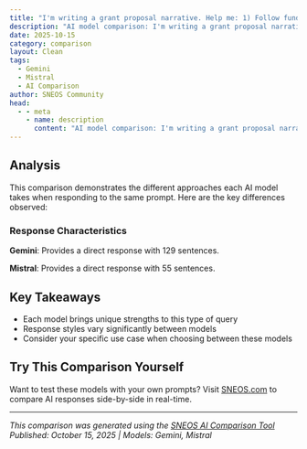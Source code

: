 ```yaml
---
title: "I'm writing a grant proposal narrative. Help me: 1) Follow funder's guidelines precisely"
description: "AI model comparison: I'm writing a grant proposal narrative. Help me: 1) Follow funder's guidelines precisely..."
date: 2025-10-15
category: comparison
layout: Clean
tags:
  - Gemini
  - Mistral
  - AI Comparison
author: SNEOS Community
head:
  - - meta
    - name: description
      content: "AI model comparison: I'm writing a grant proposal narrative. Help me: 1) Follow funder's guidelines precisely..."
---
```


<ChatComparison
  title="I'm writing a grant proposal narrative. Help me: 1) Follow funder's guidelines precisely"
  prompt="I'm writing a grant proposal narrative. Help me: 1) Follow funder's guidelines precisely"
  :responses='{"Gemini": "Following funder guidelines precisely is arguably the *most critical* aspect of grant writing. It demonstrates respect for their process, makes their job easier, and prevents your proposal from being immediately disqualified or poorly reviewed.\n\nHere\u0027s a detailed, step-by-step guide to help you follow every guideline precisely:\n\n---\n\n## How to Precisely Follow Funder\u0027s Grant Guidelines\n\nThis process is broken down into three phases: **Preparation, Execution, and Review.**\n\n### Phase 1: Preparation is Key (Before You Start Writing)\n\n1.  **Obtain All Official Documents:**\n    *   **Request for Proposals (RFP) / Notice of Funding Opportunity (NOFO) / Grant Application Guidelines:** This is your primary document.\n    *   **Application Forms:** Download all official forms.\n    *   **FAQs / Q\u0026A Documents:** Often found on the funder\u0027s website, these clarify common questions.\n    *   **Scoring Rubric/Review Criteria:** If available, this is invaluable! It tells you *exactly* what reviewers are looking for.\n    *   **Previous Awardees/Examples (if provided):** Can give insight into successful proposals.\n\n2.  **Read EVERYTHING \u2013 Multiple Times \u0026 Actively:**\n    *   **First Pass (Skim for Overview):** Get a general sense of the grant, the funder\u0027s priorities, and the major components.\n    *   **Second Pass (Detailed Annotation):** Go through line by line.\n        *   **Highlight** key phrases, specific requirements, and numerical limits (page count, budget percentages, character limits).\n        *   **Underline** all instructions related to formatting, submission, and eligibility.\n        *   **Circle** all deadlines.\n        *   **Make notes** in the margins about questions or areas that need clarification.\n    *   **Third Pass (Focus on \u0022Why\u0022):** Try to understand *why* the funder asks for certain information. What problem are they trying to solve? What impact do they want to see? This helps you align your narrative with their mission.\n\n3.  **Create a Comprehensive Checklist/Matrix:** This is your grant proposal Bible.\n    *   **Column 1: Guideline/Requirement:** Copy and paste *exact* wording from the RFP.\n    *   **Column 2: Type:** (e.g., Content, Formatting, Submission, Eligibility, Budget, Attachment).\n    *   **Column 3: Your Response/Action:** How will you address this? What specific data/info will you include? What section will it be in?\n    *   **Column 4: Where to Find It (Page # in your Proposal):** This is for your final review.\n    *   **Column 5: Status:** (e.g., Not Started, In Progress, Drafted, Reviewed, Complete).\n    *   **Column 6: Notes/Questions:** Any uncertainties, dependencies, or points to clarify.\n\n    *Example Checklist Entry:*\n    | Guideline/Requirement                                     | Type     | Your Response/Action                                                 | Where in Proposal | Status     | Notes/Questions                           |\n    | :-------------------------------------------------------- | :------- | :------------------------------------------------------------------- | :---------------- | :--------- | :---------------------------------------- |\n    | \u0022Narrative must be no more than 10 pages, double-spaced.\u0022 | Formatting | Ensure document settings are double-spaced; aim for ~9.5 pages.      | N/A               | Complete   | Check final PDF size.                     |\n    | \u0022Describe current organizational capacity to achieve goals.\u0022 | Content  | Section 3: Organizational Capacity, Paragraph 2; refer to staff bios. | Pg 5              | In Progress | Need to get updated board member info.    |\n    | \u0022Submit as a single PDF document.\u0022                        | Submission | Combine all sections into one PDF.                                   | N/A               | Not Started | Learn how to merge PDFs if needed.        |\n    | \u0022Font: Arial 11pt, Margins: 1 inch all sides.\u0022             | Formatting | Set document default to Arial 11pt, 1-inch margins.                  | N/A               | Complete   |                                           |\n    | \u0022Include a Logic Model as Appendix A.\u0022                   | Attachment | Develop Logic Model for project. Title it \u0022Appendix A: Logic Model.\u0022 | Appendix A (P.11) | Drafted    | Review against funder\u0027s example if provided. |\n\n4.  **Identify Non-Negotiables \u0026 Deal-Breakers Immediately:**\n    *   **Eligibility Criteria:** Do you meet *all* of them (non-profit status, geographic area, specific population served)? Don\u0027t proceed if you don\u0027t.\n    *   **Deadlines:** Mark them prominently. Note both the submission deadline and any deadlines for LOIs or Q\u0026A periods.\n    *   **Mandatory Forms/Attachments:** Are there any that are impossible for you to provide?\n    *   **Budget Limits/Restrictions:** Are these feasible for your project?\n\n5.  **Clarify Ambiguities:**\n    *   If the funder offers a Q\u0026A period or contact person, use it for genuine ambiguities in the guidelines. Don\u0027t ask questions that are clearly answered in the RFP.\n    *   If no direct contact is available, make a reasonable, well-documented assumption and be prepared to justify it.\n\n### Phase 2: Execution (During Writing)\n\n1.  **Use Your Checklist Constantly:** As you write, refer back to your checklist. When you address a point, mark it as \u0022In Progress\u0022 or \u0022Drafted.\u0022\n2.  **Mirror the Funder\u0027s Language and Structure:**\n    *   **Section Headings:** If the RFP specifies \u0022Section 1: Need Statement,\u0022 \u0022Section 2: Project Description,\u0022 use *those exact headings* in your narrative, in *that exact order*.\n    *   **Key Terms:** If the funder consistently uses terms like \u0022community engagement,\u0022 \u0022equity,\u0022 or \u0022sustainable impact,\u0022 incorporate those terms naturally into your writing where relevant.\n    *   **Address Every Prompt Directly:** If they ask \u0022How will you sustain the project after grant funding ends?\u0022, explicitly answer that question. Don\u0027t bury the answer within a general paragraph about your project.\n3.  **Adhere to ALL Formatting Requirements:**\n    *   **Page Limits:** *Absolutely* do not exceed these. Often, the online portal will simply cut off after the limit.\n    *   **Font Type and Size:** (e.g., Times New Roman 12pt, Arial 11pt).\n    *   **Margins:** (e.g., 1-inch top, bottom, left, right).\n    *   **Line Spacing:** (e.g., single-spaced, double-spaced).\n    *   **Headers/Footers:** (e.g., page numbers, organization name).\n    *   **File Type:** (e.g., PDF, Word Doc).\n    *   **File Naming Convention:** (e.g., \u0022OrgName_ProjectTitle_Proposal.pdf\u0022).\n4.  **Respect Word/Character Counts:** If specific sections have these limits, use them as a guide for conciseness. Avoid going significantly over or under, as it suggests you either couldn\u0027t be concise or didn\u0027t have enough to say.\n5.  **Only Include Requested Information/Attachments:** Do not add extra appendices, letters of support, brochures, or photos unless explicitly requested or allowed. \u0022Less is more\u0022 when it comes to unrequested items.\n\n### Phase 3: Rigorous Review Before Submission\n\n1.  **The \u0022Reviewer Hat\u0022 Read-Through:**\n    *   Imagine you are a busy grant reviewer. Is everything easy to find?\n    *   Can you quickly identify where each guideline has been met?\n    *   Is the proposal clear, concise, and compelling?\n\n2.  **Final Checklist Verification (The Ultimate Compliance Check):**\n    *   Print out your proposal and your checklist.\n    *   Go through your checklist *one last time, item by item*.\n    *   For each \u0022Guideline/Requirement,\u0022 physically *find* where you addressed it in your proposal (e.g., \u0022Page 3, paragraph 2\u0022) and tick it off your checklist.\n    *   This is where you catch \u0022oops, I forgot to mention X\u0022 or \u0022this section isn\u0027t double-spaced.\u0022\n\n3.  **Peer Review / Fresh Eyes:**\n    *   Have at least one other person (ideally someone *not* involved in the writing, but familiar with grants) review the proposal *specifically against the funder guidelines*. Give them your checklist and the RFP. Their fresh perspective is invaluable.\n    *   Have someone else proofread for grammar, spelling, punctuation, and clarity. Errors undermine credibility.\n\n4.  **Technical Compliance Check:**\n    *   **Convert to PDF (if required):** Carefully review the PDF version to ensure no formatting was lost, pages are in order, and all content is visible.\n    *   **File Size:** Does it meet any specified file size limits?\n    *   **Online Portal Requirements:** If submitting online, enter all information precisely as requested. Some portals have character limits for text boxes, even if your narrative has page limits.\n\n5.  **Submit Early (If Possible):**\n    *   Don\u0027t wait until the last minute. Technical glitches happen (internet issues, portal overload). Submitting a few hours or a day early can save you immense stress and prevent disqualification.\n\n---\n\nBy systematically approaching the guidelines with these steps, you dramatically increase your chances of submitting a compliant, well-received, and successful grant proposal. Good luck!", "Mistral": "Certainly! Writing a grant proposal narrative that follows the funder\u0027s guidelines precisely is crucial for increasing your chances of success. Here are some steps and tips to help you:\n\n### 1. Understand the Guidelines\n- **Read the Guidelines Thoroughly**: Make sure you understand every detail of the guidelines provided by the funder. Pay attention to sections like eligibility criteria, submission deadlines, formatting requirements, and evaluation criteria.\n- **Highlight Key Points**: Use a highlighter or digital tool to mark important sections such as required components, word limits, and specific instructions.\n\n### 2. Organize Your Proposal\n- **Create an Outline**: Based on the guidelines, create an outline that includes all required sections. Common sections might include:\n  - Executive Summary\n  - Introduction\n  - Problem Statement\n  - Objectives\n  - Methodology\n  - Evaluation Plan\n  - Budget\n  - Timeline\n  - Sustainability Plan\n  - Appendices\n\n### 3. Write Clearly and Concisely\n- **Follow Word Limits**: Ensure that each section adheres to the specified word or page limits.\n- **Use Clear Language**: Avoid jargon and complex sentences. Make your points clearly and succinctly.\n- **Be Specific**: Provide concrete examples, data, and evidence to support your claims.\n\n### 4. Address Evaluation Criteria\n- **Align with Criteria**: Make sure your narrative addresses each evaluation criterion explicitly. For example, if the funder values innovation, highlight the innovative aspects of your project.\n- **Use Keywords**: Incorporate keywords from the guidelines into your narrative to ensure alignment.\n\n### 5. Formatting and Presentation\n- **Follow Formatting Requirements**: Use the specified font, font size, margins, and spacing.\n- **Consistent Style**: Maintain a consistent style throughout the document. Use headings and subheadings to organize content.\n- **Visuals**: If allowed, use charts, graphs, and tables to illustrate data and make your points clearer.\n\n### 6. Review and Edit\n- **Proofread**: Carefully proofread your proposal for grammatical errors, typos, and inconsistencies.\n- **Peer Review**: Have colleagues or peers review your proposal to ensure clarity and completeness.\n- **Check for Compliance**: Double-check that your proposal meets all the funder\u0027s guidelines before submission.\n\n### 7. Submission\n- **Follow Submission Instructions**: Ensure you submit your proposal through the correct platform and by the specified deadline.\n- **Include All Required Documents**: Make sure to include all required attachments, such as letters of support, resumes, and budget forms.\n\n### Example Outline Based on Common Guidelines\n1. **Executive Summary**\n   - Brief overview of the project, objectives, and expected outcomes.\n\n2. **Introduction**\n   - Background information about your organization and the project.\n\n3. **Problem Statement**\n   - Clear description of the problem your project aims to address.\n\n4. **Objectives**\n   - Specific, measurable objectives of the project.\n\n5. **Methodology**\n   - Detailed plan for implementing the project, including activities, timelines, and resources.\n\n6. **Evaluation Plan**\n   - Methods for evaluating the project\u0027s success and impact.\n\n7. **Budget**\n   - Detailed budget breakdown, including justification for each expense.\n\n8. **Timeline**\n   - Project timeline with key milestones.\n\n9. **Sustainability Plan**\n   - Plan for sustaining the project beyond the funding period.\n\n10. **Appendices**\n    - Additional documents such as letters of support, resumes, and detailed budget forms.\n\n### Final Tips\n- **Tailor Your Proposal**: Customize your proposal to the specific funder. Highlight how your project aligns with their mission and goals.\n- **Be Realistic**: Ensure your objectives and budget are realistic and achievable.\n- **Show Impact**: Clearly demonstrate the potential impact of your project on the target population or community.\n\nBy following these steps and adhering closely to the funder\u0027s guidelines, you\u0027ll be well on your way to crafting a compelling and successful grant proposal narrative. Good luck!"}' published-date="{DateTime.UtcNow:HH:mm}"
/>

## Analysis

This comparison demonstrates the different approaches each AI model takes when responding to the same prompt. Here are the key differences observed:

### Response Characteristics

**Gemini**: Provides a direct response with 129 sentences. 

**Mistral**: Provides a direct response with 55 sentences. 

## Key Takeaways

- Each model brings unique strengths to this type of query
- Response styles vary significantly between models
- Consider your specific use case when choosing between these models

## Try This Comparison Yourself

Want to test these models with your own prompts? Visit [SNEOS.com](https://sneos.com) to compare AI responses side-by-side in real-time.

---

*This comparison was generated using the [SNEOS AI Comparison Tool](https://sneos.com)*
*Published: October 15, 2025 | Models: Gemini, Mistral*
